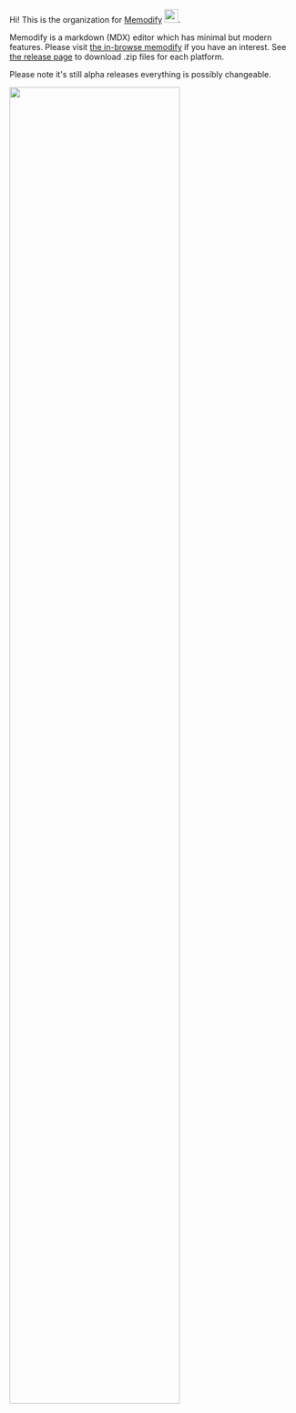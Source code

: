 Hi! This is the organization for [Memodify](https://memodify.com) <img width="24" src="https://www.memodify.com/favicon256x256.svg" />.

Memodify is a markdown (MDX) editor which has minimal but modern features.
Please visit [the in-browse memodify](https://memodify.app/) if you have an interest.
See [the release page](https://github.com/memodify/memodify.github.io/releases) to download .zip files for each platform.

Please note it's still alpha releases everything is possibly changeable.

<img width="77%" src="https://www.memodify.com/full-screenshot.png" />
